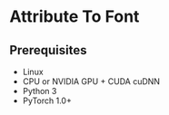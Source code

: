 # Attribute To Font
## Prerequisites

* Linux
* CPU or NVIDIA GPU + CUDA cuDNN
* Python 3
* PyTorch 1.0+


